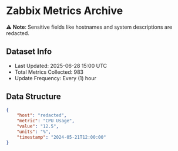 # Zabbix Metrics Archive

⚠️ **Note**: Sensitive fields like hostnames and system descriptions are redacted.

## Dataset Info
- Last Updated: 2025-06-28 15:00 UTC
- Total Metrics Collected: 983
- Update Frequency: Every (1) hour

## Data Structure
```json
{
    "host": "redacted",
    "metric": "CPU Usage",
    "value": "12.5",
    "units": "%",
    "timestamp": "2024-05-21T12:00:00"
}
```
